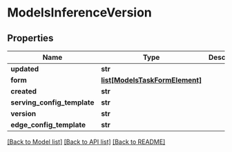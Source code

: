 # ModelsInferenceVersion

## Properties
Name | Type | Description | Notes
------------ | ------------- | ------------- | -------------
**updated** | **str** |  | 
**form** | [**list[ModelsTaskFormElement]**](ModelsTaskFormElement.md) |  | 
**created** | **str** |  | 
**serving_config_template** | **str** |  | 
**version** | **str** |  | 
**edge_config_template** | **str** |  | 

[[Back to Model list]](../README.md#documentation-for-models) [[Back to API list]](../README.md#documentation-for-api-endpoints) [[Back to README]](../README.md)


